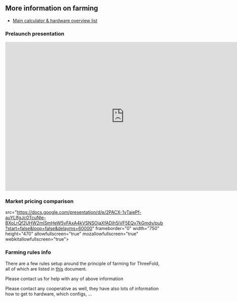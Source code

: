 ## More information on farming

- [Main calculator & hardware overview list](https://docs.google.com/spreadsheets/d/1ZhEoAm1wFZh3rXNM-vNJmfmKjF7VbczaDnmsE4q1nk0/edit?usp=sharing)

### Prelaunch presentation

<iframe src="https://docs.google.com/presentation/d/e/2PACX-1vTYVr4WWMhW7M14iWg1mW26QuFmJZYiymP3F3nprzq2pb6tNfa2VjfU0ofMB5FkfHKye0Lt-fGlvL87/pub?start=true&loop=false&delayms=60000" frameborder="0" width="750" height="470" allowfullscreen="true" mozallowfullscreen="true" webkitallowfullscreen="true"></iframe>

### Market pricing comparison

src="https://docs.google.com/presentation/d/e/2PACX-1vTaiePf-auYLIfgJc0TcuNIe-BXoLrQf2UHW2mlSmHeW5vFAxA4kVSNSOjaXfADih5iVF5EQv7kGmdv/pub?start=false&loop=false&delayms=60000" frameborder="0" width="750" height="470" allowfullscreen="true" mozallowfullscreen="true" webkitallowfullscreen="true"></iframe>

### Farming rules info

There are a few rules setup around the principle of farming for ThreeFold, all of which are listed in [this](https://docs.grid.tf/threefold/info/src/branch/master/concepts/Token_Generation_Rules_For_Farming.md) document.

Please contact us for help with any of above information

Please contact any cooperative as well, they have also lots of information how to get to hardware, which configs, ...
